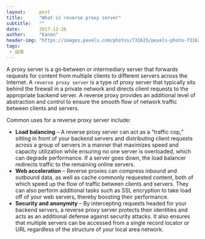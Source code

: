 ```yaml
---
layout:     post
title:      "What is reverse proxy server"
subtitle:   ""
date:       2017-12-26
author:     "Kanon"
header-img: "https://images.pexels.com/photos/731625/pexels-photo-731625.jpeg?w=940&h=650&auto=compress&cs=tinysrgb"
tags:
 - 运维
---
```


A proxy server is a go‑between or intermediary server that forwards requests for content from multiple clients to different servers across the Internet. A `reverse proxy server` is a type of proxy server that typically sits behind the firewall in a private network and directs client requests to the appropriate backend server. A reverse proxy provides an additional level of abstraction and control to ensure the smooth flow of network traffic between clients and servers.

Common uses for a reverse proxy server include:

- **Load balancing** – A reverse proxy server can act as a “traffic cop,” sitting in front of your backend servers and distributing client requests across a group of servers in a manner that maximizes speed and capacity utilization while ensuring no one server is overloaded, which can degrade performance. If a server goes down, the load balancer redirects traffic to the remaining online servers.
- **Web acceleration** – Reverse proxies can compress inbound and outbound data, as well as cache commonly requested content, both of which speed up the flow of traffic between clients and servers. They can also perform additional tasks such as SSL encryption to take load off of your web servers, thereby boosting their performance.
- **Security and anonymity** – By intercepting requests headed for your backend servers, a reverse proxy server protects their identities and acts as an additional defense against security attacks. It also ensures that multiple servers can be accessed from a single record locator or URL regardless of the structure of your local area network.
<br><br><br><br>
